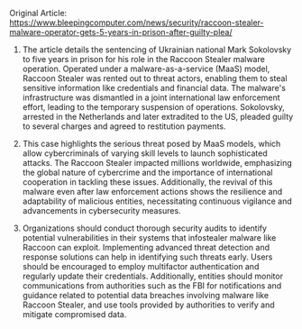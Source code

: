 Original Article: https://www.bleepingcomputer.com/news/security/raccoon-stealer-malware-operator-gets-5-years-in-prison-after-guilty-plea/

1) The article details the sentencing of Ukrainian national Mark Sokolovsky to five years in prison for his role in the Raccoon Stealer malware operation. Operated under a malware-as-a-service (MaaS) model, Raccoon Stealer was rented out to threat actors, enabling them to steal sensitive information like credentials and financial data. The malware's infrastructure was dismantled in a joint international law enforcement effort, leading to the temporary suspension of operations. Sokolovsky, arrested in the Netherlands and later extradited to the US, pleaded guilty to several charges and agreed to restitution payments.

2) This case highlights the serious threat posed by MaaS models, which allow cybercriminals of varying skill levels to launch sophisticated attacks. The Raccoon Stealer impacted millions worldwide, emphasizing the global nature of cybercrime and the importance of international cooperation in tackling these issues. Additionally, the revival of this malware even after law enforcement actions shows the resilience and adaptability of malicious entities, necessitating continuous vigilance and advancements in cybersecurity measures.

3) Organizations should conduct thorough security audits to identify potential vulnerabilities in their systems that infostealer malware like Raccoon can exploit. Implementing advanced threat detection and response solutions can help in identifying such threats early. Users should be encouraged to employ multifactor authentication and regularly update their credentials. Additionally, entities should monitor communications from authorities such as the FBI for notifications and guidance related to potential data breaches involving malware like Raccoon Stealer, and use tools provided by authorities to verify and mitigate compromised data.